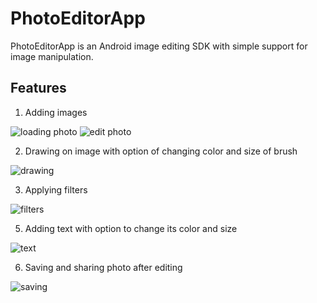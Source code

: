 # PhotoEditorApp

PhotoEditorApp is an Android image editing SDK with simple support for image manipulation.

## Features
1) Adding images 

![loading photo](https://github.com/irabelova/PhotoEditorApp/assets/135704903/e6b69b6c-cdc5-4e28-9110-a4e6eae8cc66)
![edit photo](https://github.com/irabelova/PhotoEditorApp/assets/135704903/5107b122-3740-47d6-9e40-4cfe4130a253)


2) Drawing on image with option of changing color and size of brush

![drawing](https://github.com/irabelova/PhotoEditorApp/assets/135704903/2e0b4ce8-e0ec-4904-a138-07f1d9077b25)

3) Applying filters

![filters](https://github.com/irabelova/PhotoEditorApp/assets/135704903/60b6f344-42ea-452e-9435-23454adf75c0)

5) Adding text with option to change its color and size

![text](https://github.com/irabelova/PhotoEditorApp/assets/135704903/d33d058d-062b-43fc-a494-3556e7dd0153)

6) Saving and sharing photo after editing

![saving](https://github.com/irabelova/PhotoEditorApp/assets/135704903/cfc75157-d782-4790-bd9a-c94c33fd5dc7)
